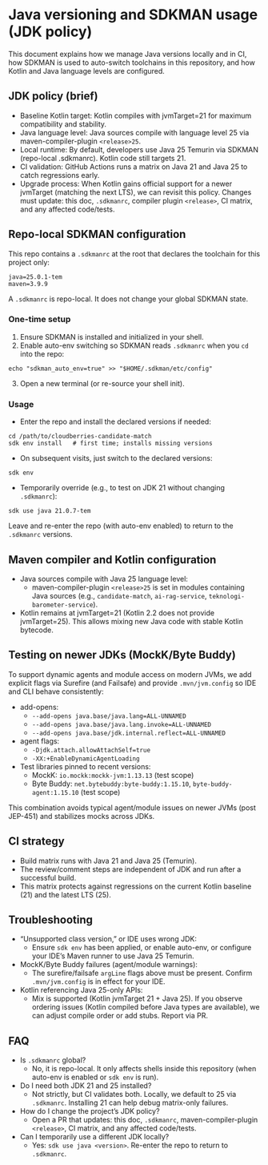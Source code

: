 # Java versioning and SDKMAN usage (JDK policy)

This document explains how we manage Java versions locally and in CI, how SDKMAN is used to auto-switch toolchains in this repository, and how Kotlin and Java language levels are configured.

## JDK policy (brief)
- Baseline Kotlin target: Kotlin compiles with jvmTarget=21 for maximum compatibility and stability.
- Java language level: Java sources compile with language level 25 via maven-compiler-plugin `<release>25`.
- Local runtime: By default, developers use Java 25 Temurin via SDKMAN (repo-local .sdkmanrc). Kotlin code still targets 21.
- CI validation: GitHub Actions runs a matrix on Java 21 and Java 25 to catch regressions early.
- Upgrade process: When Kotlin gains official support for a newer jvmTarget (matching the next LTS), we can revisit this policy. Changes must update: this doc, `.sdkmanrc`, compiler plugin `<release>`, CI matrix, and any affected code/tests.

## Repo-local SDKMAN configuration
This repo contains a `.sdkmanrc` at the root that declares the toolchain for this project only:

```
java=25.0.1-tem
maven=3.9.9
```

A `.sdkmanrc` is repo-local. It does not change your global SDKMAN state.

### One-time setup
1) Ensure SDKMAN is installed and initialized in your shell.
2) Enable auto-env switching so SDKMAN reads `.sdkmanrc` when you `cd` into the repo:
```
echo "sdkman_auto_env=true" >> "$HOME/.sdkman/etc/config"
```
3) Open a new terminal (or re-source your shell init).

### Usage
- Enter the repo and install the declared versions if needed:
```
cd /path/to/cloudberries-candidate-match
sdk env install   # first time; installs missing versions
```
- On subsequent visits, just switch to the declared versions:
```
sdk env
```
- Temporarily override (e.g., to test on JDK 21 without changing `.sdkmanrc`):
```
sdk use java 21.0.7-tem
```
Leave and re-enter the repo (with auto-env enabled) to return to the `.sdkmanrc` versions.

## Maven compiler and Kotlin configuration
- Java sources compile with Java 25 language level:
  - maven-compiler-plugin `<release>25` is set in modules containing Java sources (e.g., `candidate-match`, `ai-rag-service`, `teknologi-barometer-service`).
- Kotlin remains at jvmTarget=21 (Kotlin 2.2 does not provide jvmTarget=25). This allows mixing new Java code with stable Kotlin bytecode.

## Testing on newer JDKs (MockK/Byte Buddy)
To support dynamic agents and module access on modern JVMs, we add explicit flags via Surefire (and Failsafe) and provide `.mvn/jvm.config` so IDE and CLI behave consistently:
- add-opens:
  - `--add-opens java.base/java.lang=ALL-UNNAMED`
  - `--add-opens java.base/java.lang.invoke=ALL-UNNAMED`
  - `--add-opens java.base/jdk.internal.reflect=ALL-UNNAMED`
- agent flags:
  - `-Djdk.attach.allowAttachSelf=true`
  - `-XX:+EnableDynamicAgentLoading`
- Test libraries pinned to recent versions:
  - MockK: `io.mockk:mockk-jvm:1.13.13` (test scope)
  - Byte Buddy: `net.bytebuddy:byte-buddy:1.15.10`, `byte-buddy-agent:1.15.10` (test scope)

This combination avoids typical agent/module issues on newer JVMs (post JEP-451) and stabilizes mocks across JDKs.

## CI strategy
- Build matrix runs with Java 21 and Java 25 (Temurin).
- The review/comment steps are independent of JDK and run after a successful build.
- This matrix protects against regressions on the current Kotlin baseline (21) and the latest LTS (25).

## Troubleshooting
- “Unsupported class version,” or IDE uses wrong JDK:
  - Ensure `sdk env` has been applied, or enable auto-env, or configure your IDE’s Maven runner to use Java 25 Temurin.
- MockK/Byte Buddy failures (agent/module warnings):
  - The surefire/failsafe `argLine` flags above must be present. Confirm `.mvn/jvm.config` is in effect for your IDE.
- Kotlin referencing Java 25-only APIs:
  - Mix is supported (Kotlin jvmTarget 21 + Java 25). If you observe ordering issues (Kotlin compiled before Java types are available), we can adjust compile order or add stubs. Report via PR.

## FAQ
- Is `.sdkmanrc` global?
  - No, it is repo-local. It only affects shells inside this repository (when auto-env is enabled or `sdk env` is run).
- Do I need both JDK 21 and 25 installed?
  - Not strictly, but CI validates both. Locally, we default to 25 via `.sdkmanrc`. Installing 21 can help debug matrix-only failures.
- How do I change the project’s JDK policy?
  - Open a PR that updates: this doc, `.sdkmanrc`, maven-compiler-plugin `<release>`, CI matrix, and any affected code/tests.
- Can I temporarily use a different JDK locally?
  - Yes: `sdk use java <version>`. Re-enter the repo to return to `.sdkmanrc`.

